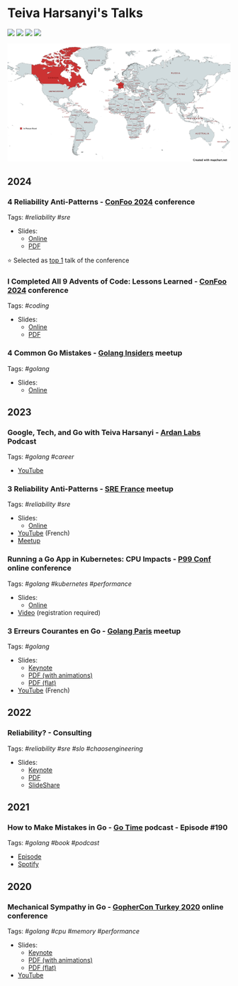 # Teiva Harsanyi's Talks

![](https://img.shields.io/badge/Conferences-4-gray?logo=wikiquote&labelColor=blue)
![](https://img.shields.io/badge/Meetups-3-gray?logo=meetup&labelColor=red)
![](https://img.shields.io/badge/Podcasts-2-gray?logo=podcastindex&labelColor=green)
![](https://img.shields.io/badge/Others-1-gray?logo=theconversation&labelColor=yellow)

![](res/mapchart.net.png)

## 2024

### 4 Reliability Anti-Patterns - [ConFoo 2024](https://confoo.ca/en/2024/) conference

Tags: _#reliability #sre_

* Slides:
  * [Online](https://docs.google.com/presentation/d/e/2PACX-1vSliUbEggyAxG6lXczPtR_lGRR5UIURiEJ3mlyf9Hlw-BNcfxloTWIPcwjmxeAgGxbnIAyodtpuLkEc/pub?start=false&loop=false&slide=id.g2b9775219ee_0_57)
  * [PDF](res/confoo-2024-4-reliability-anti-patterns.pdf)

⭐ Selected as [top 1](https://confoo.ca/en/2024/top) talk of the conference

### I Completed All 9 Advents of Code: Lessons Learned - [ConFoo 2024](https://confoo.ca/en/2024/) conference

Tags: _#coding_

* Slides:
  * [Online](https://docs.google.com/presentation/d/e/2PACX-1vS4opZu2emQk76w2u1PD9YZxOpbCY8I-qWbKY6USTCrlHAGlvfirktuINnJKtCwMR3QBpt4-ayLXqQ2/pub?start=false&loop=false&resourcekey=0-hBAWmWmBsUFwXVJAk-0KNQ&slide=id.g2b14d668740_2_28)
  * [PDF](res/confoo-2024-I-completed-all-9-advents-of-code.pdf)

### 4 Common Go Mistakes - [Golang Insiders](https://twitter.com/i/communities/1685641800449462272) meetup

Tags: _#golang_

* Slides:
  * [Online](https://docs.google.com/presentation/d/e/2PACX-1vR9faiR0Maxpfj383l564ib3ch94N8z23MZxqCH-t7AuEiPhkGYWmRXIuHxmRzq1msQGmqjVvz-GLUo/pub?start=false&loop=false)

## 2023

###  Google, Tech, and Go with Teiva Harsanyi - [Ardan Labs](https://www.youtube.com/channel/UCCgGRKeRM1b0LTDqqb4NqjA) Podcast

Tags: _#golang #career_

* [YouTube](https://www.youtube.com/watch?v=RdQMjTgAfDs)

### 3 Reliability Anti-Patterns - [SRE France](https://www.meetup.com/fr-FR/site-reliability-engineering-france/events/296967843/) meetup

Tags: _#reliability #sre_

* Slides:
  * [Online](https://docs.google.com/presentation/d/e/2PACX-1vS3r68xeyeqmWys1I5NuQKJPCwNV-qqtpgOT8OJY0GQdg-UeuQLGvgE0-6c4m64A9lfhXK2kX12xH7e/pub?start=false&loop=false)
* [YouTube](https://youtu.be/mpOGwttM_v4?si=G8eiy-s6PEthZInm&t=1550) (French)
* [Meetup](https://www.meetup.com/fr-FR/golang-paris/events/290260201/)

### Running a Go App in Kubernetes: CPU Impacts - [P99 Conf](https://www.p99conf.io/) online conference

Tags: _#golang #kubernetes #performance_

* Slides:
  * [Online](https://docs.google.com/presentation/d/e/2PACX-1vRabs0KJAXj80z3WzDP40ZAfXBNPKpUiDE2_jgl0jqvXcvw9FcphBj5tlOwRzQUIDE4qMQx6NP37W76/pub?start=false&loop=false#slide=id.p)
* [Video](https://www.p99conf.io/session/running-a-go-app-in-kubernetes-cpu-impacts/) (registration required)

### 3 Erreurs Courantes en Go - [Golang Paris](https://www.meetup.com/fr-FR/golang-paris/) meetup

Tags: _#golang_

* Slides:
  * [Keynote](res/golang-paris-2023-3-erreurs-courantes-en-go.key)
  * [PDF (with animations)](res/golang-paris-2023-3-erreurs-courantes-en-go-animations.pdf)
  * [PDF (flat)](res/golang-paris-2023-3-erreurs-courantes-en-go-flat.pdf)
* [YouTube](https://www.youtube.com/watch?v=kRohPrlH8Tw) (French)

## 2022

### Reliability? - Consulting

Tags: _#reliability #sre #slo #chaosengineering_

* Slides:
  * [Keynote](res/consulting-2022-reliability.key)
  * [PDF](res/consulting-2022-reliability.pdf)
  * [SlideShare](https://www.slideshare.net/TeivaHarsanyi/reliability-251744387)

## 2021

###  How to Make Mistakes in Go - [Go Time](https://changelog.com/gotime) podcast - Episode #190

Tags: _#golang #book #podcast_

* [Episode](https://changelog.com/gotime/190)
* [Spotify](https://open.spotify.com/episode/0K1DImrxHCy6E7zVY4AxMZ?si=akroInsPQ1mM5B5V2tHLUw&dl_branch=1)

## 2020

### Mechanical Sympathy in Go - [GopherCon Turkey 2020](https://gophercon.ist/) online conference

Tags: _#golang #cpu #memory #performance_

* Slides:
  * [Keynote](res/gophercon-turkey-2020-mechanical-sympathy.key)
  * [PDF (with animations)](res/gophercon-turkey-2020-mechanical-sympathy-animations.pdf)
  * [PDF (flat)](res/gophercon-turkey-2020-mechanical-sympathy-flat.pdf)
* [YouTube](https://www.youtube.com/watch?v=cetmDfqr2BU)
